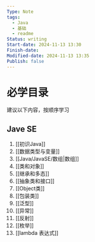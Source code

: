 ```yaml
---
Type: Note
tags:
  - Java
  - 基础
  - readme
Status: writing
Start-date: 2024-11-13 13:30
Finish-date: 
Modified-date: 2024-11-13 13:35
Publish: false
---
```


# 必学目录
建议以下内容，按顺序学习

## Jave SE
1. [[初识Java]]
2. [[数据类型与变量]]
3. [[Java/JavaSE/数组|数组]]
4. [[类和对象]]
5. [[继承和多态]]
6. [[抽象类和接口]]
7. [[Object类]]
8. [[包装类]]
9. [[泛型]]
10. [[异常]]
11. [[反射]]
12. [[枚举]]
13. [[lambda 表达式]]